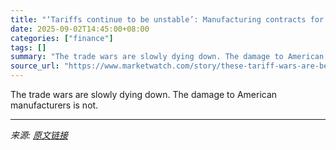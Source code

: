 ```yaml
---
title: "‘Tariffs continue to be unstable’: Manufacturing contracts for sixth month in a row, ISM finds."
date: 2025-09-02T14:45:00+08:00
categories: ["finance"]
tags: []
summary: "The trade wars are slowly dying down. The damage to American manufacturers is not."
source_url: "https://www.marketwatch.com/story/these-tariff-wars-are-beginning-to-wear-us-out-u-s-manufacturers-contract-for-sixth-month-in-a-row-ism-finds-1016f21d?mod=mw_rss_topstories"
---
```


The trade wars are slowly dying down. The damage to American manufacturers is not.

---

*来源: [原文链接](https://www.marketwatch.com/story/these-tariff-wars-are-beginning-to-wear-us-out-u-s-manufacturers-contract-for-sixth-month-in-a-row-ism-finds-1016f21d?mod=mw_rss_topstories)*
